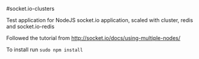 #socket.io-clusters

Test application for NodeJS socket.io application, scaled with cluster, redis and socket.io-redis

Followed the tutorial from http://socket.io/docs/using-multiple-nodes/

To install run `sudo npm install`


